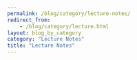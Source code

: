 ```yaml
---
permalink: /blog/category/lecture-notes/
redirect_from:
    - /blog/category/lecture.html
layout: blog_by_category
category: "Lecture Notes"
title: "Lecture Notes"
---
```

